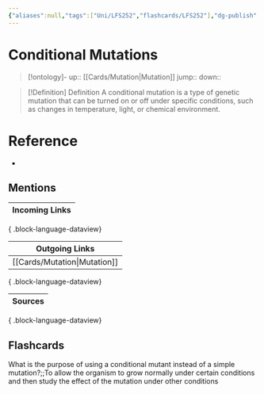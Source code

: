 ```yaml
---
{"aliases":null,"tags":["Uni/LFS252","flashcards/LFS252"],"dg-publish":true,"permalink":"/cards/conditional-mutations/","dgPassFrontmatter":true}
---
```


# Conditional Mutations

> [!ontology]-
> up:: [[Cards/Mutation\|Mutation]]
> jump:: 
> down:: 

> [!Definition] Definition
> A conditional mutation is a type of genetic mutation that can be turned on or off under specific conditions, such as changes in temperature, light, or chemical environment.

# Reference

- 

## Mentions

| Incoming Links |
| -------------- |

{ .block-language-dataview}

| Outgoing Links                  |
| ------------------------------- |
| [[Cards/Mutation\|Mutation]] |

{ .block-language-dataview}

| Sources |
| ------- |

{ .block-language-dataview}

## Flashcards

What is the purpose of using a conditional mutant instead of a simple mutation?;;To allow the organism to grow normally under certain conditions and then study the effect of the mutation under other conditions
<!--SR:!2024-12-24,50,250-->